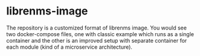 # librenms-image

The repository is a customized format of librenms image. You would see two docker-compose files, one with classic example which runs as a single container and the other is an improved setup with separate container for each module (kind of a microservice architecture).
